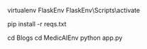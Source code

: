 virtualenv FlaskEnv
FlaskEnv\Scripts\activate

pip install -r reqs.txt

cd Blogs
cd MedicAIEnv
python app.py